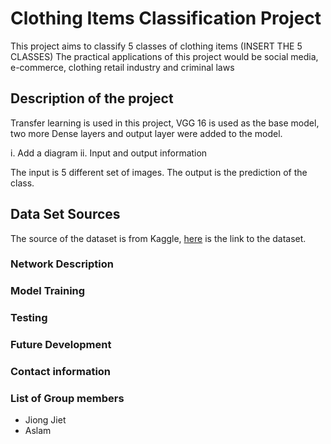 # Clothing Items Classification Project 
This project aims to classify 5 classes of clothing items (INSERT THE 5 CLASSES)
The practical applications of this project would be social media, e-commerce, clothing retail industry and criminal laws


## Description of the project
Transfer learning is used in this project, VGG 16 is used as the base model, two more Dense layers and output layer were added to the model. 


i.	Add a diagram
ii.	Input and output information

The input is 5 different set of images. 
The output is the prediction of the class. 

## Data Set Sources

The source of the dataset is from Kaggle, [here](https://www.kaggle.com/agrigorev/clothing-dataset-full) is the link to the dataset. 


###	Network Description
###	Model Training
###	Testing
###	Future Development
###	Contact information
###	List of Group members
- Jiong Jiet 
- Aslam 

